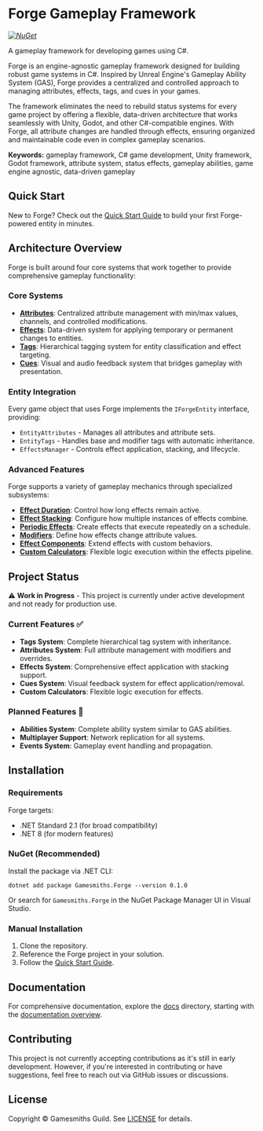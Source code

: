 # Forge Gameplay Framework

_[![NuGet](https://img.shields.io/nuget/v/Gamesmiths.Forge.svg)](https://www.nuget.org/packages/Gamesmiths.Forge)_

A gameplay framework for developing games using C#.

Forge is an engine-agnostic gameplay framework designed for building robust game systems in C#. Inspired by Unreal Engine's Gameplay Ability System (GAS), Forge provides a centralized and controlled approach to managing attributes, effects, tags, and cues in your games.

The framework eliminates the need to rebuild status systems for every game project by offering a flexible, data-driven architecture that works seamlessly with Unity, Godot, and other C#-compatible engines. With Forge, all attribute changes are handled through effects, ensuring organized and maintainable code even in complex gameplay scenarios.

**Keywords:** gameplay framework, C# game development, Unity framework, Godot framework, attribute system, status effects, gameplay abilities, game engine agnostic, data-driven gameplay

## Quick Start

New to Forge? Check out the [Quick Start Guide](docs/quick-start.md) to build your first Forge-powered entity in minutes.

## Architecture Overview

Forge is built around four core systems that work together to provide comprehensive gameplay functionality:

### Core Systems

- **[Attributes](docs/attributes.md)**: Centralized attribute management with min/max values, channels, and controlled modifications.
- **[Effects](docs/effects/README.md)**: Data-driven system for applying temporary or permanent changes to entities.
- **[Tags](docs/tags.md)**: Hierarchical tagging system for entity classification and effect targeting.
- **[Cues](docs/cues.md)**: Visual and audio feedback system that bridges gameplay with presentation.

### Entity Integration

Every game object that uses Forge implements the `IForgeEntity` interface, providing:

- `EntityAttributes` - Manages all attributes and attribute sets.
- `EntityTags` - Handles base and modifier tags with automatic inheritance.
- `EffectsManager` - Controls effect application, stacking, and lifecycle.

### Advanced Features

Forge supports a variety of gameplay mechanics through specialized subsystems:

- **[Effect Duration](docs/effects/duration.md)**: Control how long effects remain active.
- **[Effect Stacking](docs/effects/stacking.md)**: Configure how multiple instances of effects combine.
- **[Periodic Effects](docs/effects/periodic.md)**: Create effects that execute repeatedly on a schedule.
- **[Modifiers](docs/effects/modifiers.md)**: Define how effects change attribute values.
- **[Effect Components](docs/effects/components.md)**: Extend effects with custom behaviors.
- **[Custom Calculators](docs/effects/calculators.md)**: Flexible logic execution within the effects pipeline.

## Project Status

⚠️ **Work in Progress** - This project is currently under active development and not ready for production use.

### Current Features ✅

- **Tags System**: Complete hierarchical tag system with inheritance.
- **Attributes System**: Full attribute management with modifiers and overrides.
- **Effects System**: Comprehensive effect application with stacking support.
- **Cues System**: Visual feedback system for effect application/removal.
- **Custom Calculators**: Flexible logic execution for effects.

### Planned Features 🚧

- **Abilities System**: Complete ability system similar to GAS abilities.
- **Multiplayer Support**: Network replication for all systems.
- **Events System**: Gameplay event handling and propagation.

## Installation

### Requirements

Forge targets:

- .NET Standard 2.1 (for broad compatibility)
- .NET 8 (for modern features)

### NuGet (Recommended)

Install the package via .NET CLI:

```shell
dotnet add package Gamesmiths.Forge --version 0.1.0
```

Or search for `Gamesmiths.Forge` in the NuGet Package Manager UI in Visual Studio.

### Manual Installation

1. Clone the repository.
2. Reference the Forge project in your solution.
3. Follow the [Quick Start Guide](docs/quick-start.md).

## Documentation

For comprehensive documentation, explore the [docs](docs) directory, starting with the [documentation overview](docs/README.md).

## Contributing

This project is not currently accepting contributions as it's still in early development. However, if you're interested in contributing or have suggestions, feel free to reach out via GitHub issues or discussions.

## License

Copyright © Gamesmiths Guild. See [LICENSE](LICENSE) for details.
